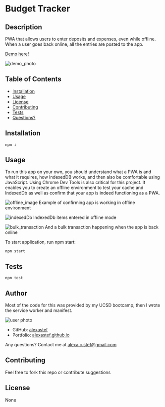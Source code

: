 # Budget Tracker

## Description
PWA that allows users to enter deposits and expenses, even while offline. When a user goes back online, all the entries are posted to the app.


[Demo here!]()

![demo_photo](https://i.imgur.com/ZjL4uFm.png)

## Table of Contents  
* [Installation](#installation)  
* [Usage](#usage)  
* [License](#license)
* [Contributing](#contributing)  
* [Tests](#tests)  
* [Questions?](#questions)  



## Installation  
 
    npm i  



## Usage  
To run this app on your own, you should understand what a PWA is and what it requires, how IndexedDB works, and then also be comfortable using JavaScript. Using Chrome Dev Tools is also critical for this project. It enables you to create an offline environment to test your cache and IndexedDb as well as confirm that your app is indeed functioning as a PWA.

![offline_image](https://i.imgur.com/Hv834LU.png)
Example of confirming app is working in offline environment

![indexedDb](https://i.imgur.com/RcyQVAw.png)
IndexedDb items entered in offline mode

![bulk_transaction](https://i.imgur.com/3wxjiaF.png)
And a bulk transaction happening when the app is back online

To start application, run npm start:  
 
    npm start  
 


## Tests  

    npm test



## Author
Most of the code for this was provided by my UCSD bootcamp, then I wrote the service worker and manifest.

![user photo](https://avatars.githubusercontent.com/alexastef?size=100)
- GitHub: [alexastef](https://github.com/alexastef)  
- Portfolio: [alexastef.github.io](https://alexastef.github.io)

Any questions? Contact me at alexa.c.stef@gmail.com


## Contributing  
Feel free to fork this repo or contribute suggestions


## License  
None  
